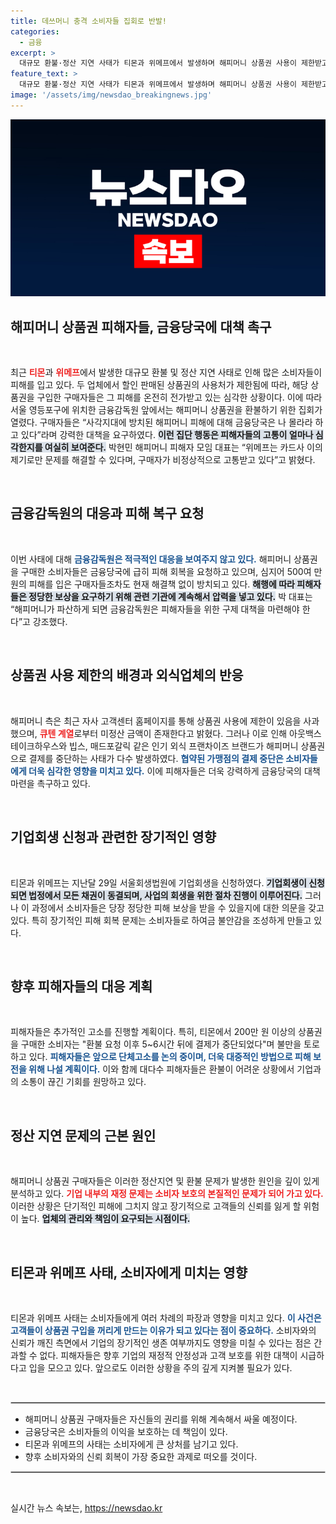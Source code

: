 ```yaml
---
title: 데쓰머니 충격 소비자들 집회로 반발!
categories:
  - 금융
excerpt: >
  대규모 환불·정산 지연 사태가 티몬과 위메프에서 발생하며 해피머니 상품권 사용이 제한받고, 피해자들이 금융감독원 앞에서 반발 시위를 벌였다. 이들은 류승선 대표를 고소하며 즉각적인 환불과 대책 마련을 촉구했다.
feature_text: >
  대규모 환불·정산 지연 사태가 티몬과 위메프에서 발생하며 해피머니 상품권 사용이 제한받고, 피해자들이 금융감독원 앞에서 반발 시위를 벌였다. 이들은 류승선 대표를 고소하며 즉각적인 환불과 대책 마련을 촉구했다.
image: '/assets/img/newsdao_breakingnews.jpg'
---
```


<p><img src="/assets/img/newsdao_breakingnews.jpg" alt="flaretime 속보" /></p>

<h2 data-ke-size="size26">해피머니 상품권 피해자들, 금융당국에 대책 촉구</h2>

<p data-ke-size="size16">&nbsp;</p>

<p>최근 <b><span style="color: #ee2323;">티몬</span></b>과 <b><span style="color: #ee2323;">위메프</span></b>에서 발생한 대규모 환불 및 정산 지연 사태로 인해 많은 소비자들이 피해를 입고 있다. 두 업체에서 할인 판매된 상품권의 사용처가 제한됨에 따라, 해당 상품권을 구입한 구매자들은 그 피해를 온전히 전가받고 있는 심각한 상황이다. 이에 따라 서울 영등포구에 위치한 금융감독원 앞에서는 해피머니 상품권을 환불하기 위한 집회가 열렸다. 구매자들은 “사각지대에 방치된 해피머니 피해에 대해 금융당국은 나 몰라라 하고 있다”라며 강력한 대책을 요구하였다. <b><span style="background-color: #21538527;">이런 집단 행동은 피해자들의 고통이 얼마나 심각한지를 여실히 보여준다.</span></b> 박현민 해피머니 피해자 모임 대표는 “위메프는 카드사 이의제기로만 문제를 해결할 수 있다며, 구매자가 비정상적으로 고통받고 있다”고 밝혔다.  </p>

<p data-ke-size="size16">&nbsp;</p>

<h2 data-ke-size="size26">금융감독원의 대응과 피해 복구 요청</h2>

<p data-ke-size="size16">&nbsp;</p>

<p>이번 사태에 대해 <b><span style="color: #1a5490;">금융감독원은 적극적인 대응을 보여주지 않고 있다.</span></b> 해피머니 상품권을 구매한 소비자들은 금융당국에 급히 피해 회복을 요청하고 있으며, 심지어 500여 만원의 피해를 입은 구매자들조차도 현재 해결책 없이 방치되고 있다. <b><span style="background-color: #21538527;">해행에 따라 피해자들은 정당한 보상을 요구하기 위해 관련 기관에 계속해서 압력을 넣고 있다.</span></b> 박 대표는 “해피머니가 파산하게 되면 금융감독원은 피해자들을 위한 구제 대책을 마련해야 한다”고 강조했다.  </p>

<p data-ke-size="size16">&nbsp;</p>

<h2 data-ke-size="size26">상품권 사용 제한의 배경과 외식업체의 반응</h2>

<p data-ke-size="size16">&nbsp;</p>

<p>해피머니 측은 최근 자사 고객센터 홈페이지를 통해 상품권 사용에 제한이 있음을 사과했으며, <b><span style="color: #ee2323;">큐텐 계열</span></b>로부터 미정산 금액이 존재한다고 밝혔다. 그러나 이로 인해 아웃백스테이크하우스와 빕스, 매드포갈릭 같은 인기 외식 프랜차이즈 브랜드가 해피머니 상품권으로 결제를 중단하는 사태가 다수 발생하였다. <b><span style="color: #1a5490;">협약된 가맹점의 결제 중단은 소비자들에게 더욱 심각한 영향을 미치고 있다.</span></b> 이에 피해자들은 더욱 강력하게 금융당국의 대책 마련을 촉구하고 있다.</p>

<p data-ke-size="size16">&nbsp;</p>

<h2 data-ke-size="size26">기업회생 신청과 관련한 장기적인 영향</h2>

<p data-ke-size="size16">&nbsp;</p>

<p>티몬과 위메프는 지난달 29일 서울회생법원에 기업회생을 신청하였다. <b><span style="background-color: #21538527;">기업회생이 신청되면 법정에서 모든 채권이 동결되며, 사업의 회생을 위한 절차 진행이 이루어진다.</span></b> 그러나 이 과정에서 소비자들은 당장 정당한 피해 보상을 받을 수 있을지에 대한 의문을 갖고 있다. 특히 장기적인 피해 회복 문제는 소비자들로 하여금 불안감을 조성하게 만들고 있다.  </p>

<p data-ke-size="size16">&nbsp;</p>

<h2 data-ke-size="size26">향후 피해자들의 대응 계획</h2>

<p data-ke-size="size16">&nbsp;</p>

<p>피해자들은 추가적인 고소를 진행할 계획이다. 특히, 티몬에서 200만 원 이상의 상품권을 구매한 소비자는 "환불 요청 이후 5~6시간 뒤에 결제가 중단되었다"며 불만을 토로하고 있다. <b><span style="color: #1a5490;">피해자들은 앞으로 단체고소를 논의 중이며, 더욱 대중적인 방법으로 피해 보전을 위해 나설 계획이다.</span></b> 이와 함께 대다수 피해자들은 환불이 어려운 상황에서 기업과의 소통이 끊긴 기회를 원망하고 있다.  </p>

<p data-ke-size="size16">&nbsp;</p>

<h2 data-ke-size="size26">정산 지연 문제의 근본 원인</h2>

<p data-ke-size="size16">&nbsp;</p>

<p>해피머니 상품권 구매자들은 이러한 정산지연 및 환불 문제가 발생한 원인을 깊이 있게 분석하고 있다. <b><span style="color: #ee2323;">기업 내부의 재정 문제는 소비자 보호의 본질적인 문제가 되어 가고 있다.</span></b> 이러한 상황은 단기적인 피해에 그치지 않고 장기적으로 고객들의 신뢰를 잃게 할 위험이 높다. <b><span style="background-color: #21538527;">업체의 관리와 책임이 요구되는 시점이다.</span></b></p>

<p data-ke-size="size16">&nbsp;</p>

<h2 data-ke-size="size26">티몬과 위메프 사태, 소비자에게 미치는 영향</h2>

<p data-ke-size="size16">&nbsp;</p>

<p>티몬과 위메프 사태는 소비자들에게 여러 차례의 파장과 영향을 미치고 있다. <b><span style="color: #1a5490;">이 사건은 고객들이 상품권 구입을 꺼리게 만드는 이유가 되고 있다는 점이 중요하다.</span></b> 소비자와의 신뢰가 깨진 측면에서 기업의 장기적인 생존 여부까지도 영향을 미칠 수 있다는 점은 간과할 수 없다. 피해자들은 향후 기업의 재정적 안정성과 고객 보호를 위한 대책이 시급하다고 입을 모으고 있다. 앞으로도 이러한 상황을 주의 깊게 지켜볼 필요가 있다.  </p>

<p data-ke-size="size16">&nbsp;</p>

<hr style="border: 1px solid #ccc;"/>  

<ul>  
<li>해피머니 상품권 구매자들은 자신들의 권리를 위해 계속해서 싸울 예정이다.</li>  
<li>금융당국은 소비자들의 이익을 보호하는 데 책임이 있다.</li>  
<li>티몬과 위메프의 사태는 소비자에게 큰 상처를 남기고 있다.</li>  
<li>향후 소비자와의 신뢰 회복이 가장 중요한 과제로 떠오를 것이다.</li>  
</ul>  

<hr style="border: 1px solid #ccc;"/>  

<p data-ke-size="size16">&nbsp;</p>
실시간 뉴스 속보는, <a href="https://newsdao.kr" rel="dofollow">https://newsdao.kr</a>


